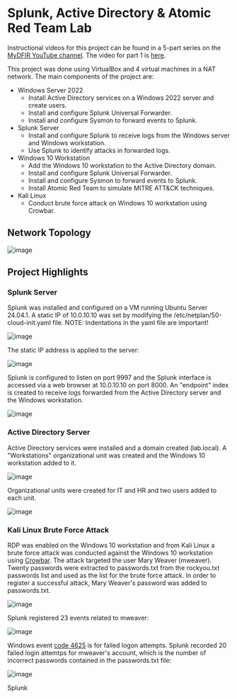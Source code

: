 # Splunk, Active Directory & Atomic Red Team Lab

Instructional videos for this project can be found in a 5-part series on the <a href = "https://www.youtube.com/@MyDFIR">MyDFIR YouTube channel</a>. The video for part 1 is <a href = "https://www.youtube.com/watch?v=5OessbOgyEo&list=PLG6KGSNK4PuBWmX9NykU0wnWamjxdKhDJ&index=13"> here</a>. 

This project was done using VirtualBox and 4 virtual machines in a NAT network. The main components of the project are:
- Windows Server 2022
  - Install Active Directory services on a Windows 2022 server and create users.
  - Install and configure Splunk Universal Forwarder.
  - Install and configure Sysmon to forward events to Splunk.
- Splunk Server
  - Install and configure Splunk to receive logs from the Windows server and Windows workstation.
  - Use Splunk to identify attacks in forwarded logs.
- Windows 10 Workstation
  - Add the Windows 10 workstation to the Active Directory domain.
  - Install and configure Splunk Universal Forwarder.
  - Install and configure Sysmon to forward events to Splunk.
  - Install Atomic Red Team to simulate MITRE ATT&CK techniques.
- Kali Linux
  - Conduct brute force attack on Windows 10 workstation using Crowbar.

## Network Topology

![image](https://github.com/user-attachments/assets/836ee6c5-181e-44c7-a3c9-177003537912)

## Project Highlights

### Splunk Server

Splunk was installed and configured on a VM running Ubuntu Server 24.04.1. A static IP of 10.0.10.10 was set by modifying the /etc/netplan/50-cloud-init.yaml file. NOTE: Indentations in the yaml file are important!

![image](https://github.com/user-attachments/assets/cb062583-c9ab-4cc9-b6dd-a8ea7624ae40)

The static IP address is applied to the server:

![image](https://github.com/user-attachments/assets/6577b496-4ac2-46f4-821c-6c0d8f072b0a)

Splunk is configured to listen on port 9997 and the Splunk interface is accessed via a web browser at 10.0.10.10 on port 8000. An "endpoint" index is created to receive logs forwarded from the Active Directory server and the Windows workstation.

![image](https://github.com/user-attachments/assets/b45d2a65-addc-45c8-8c39-63e69950bc8b)



### Active Directory Server
Active Directory services were installed and a domain created (lab.local). A "Workstations" organizational unit was created and the Windows 10 workstation added to it.

![image](https://github.com/user-attachments/assets/b56fad45-ac03-4667-b439-9df2b56c34cc)

Organizational units were created for IT and HR and two users added to each unit.

![image](https://github.com/user-attachments/assets/8d8d0250-283f-402a-b5bd-87b3bead550d)

### Kali Linux Brute Force Attack

RDP was enabled on the Windows 10 workstation and from Kali Linux a brute force attack was conducted against the Windows 10 workstation using <a href = "https://www.kali.org/tools/crowbar/"> Crowbar</a>. The attack targeted the user Mary Weaver (mweaver). Twenty passwords were extracted to passwords.txt from the rockyou.txt passwords list and used as the list for the brute force attack. In order to register a successful attack, Mary Weaver's password was added to passwords.txt. 

![image](https://github.com/user-attachments/assets/fd90a57d-c9f1-4572-80d4-b1b4597452c1)

Splunk registered 23 events related to mweaver:

![image](https://github.com/user-attachments/assets/b9bfdbdd-ad08-42e9-92f1-9e86345e0a00)

Windows event <a href = "https://learn.microsoft.com/en-us/previous-versions/windows/it-pro/windows-10/security/threat-protection/auditing/event-4625"> code 4625</a> is for failed logon attempts. Splunk recorded 20 failed login attemtps for mweaver's account, which is the number of incorrect passwords contained in the passwords.txt file:

![image](https://github.com/user-attachments/assets/ecacce7e-251e-4966-8528-3b8c98ab480e)



Splunk 


